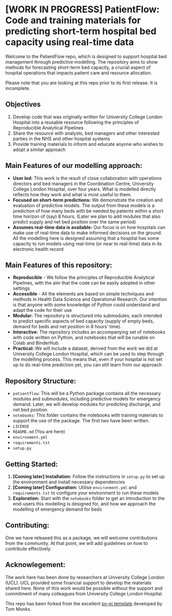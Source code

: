 # [WORK IN PROGRESS] PatientFlow: Code and training materials for predicting short-term hospital bed capacity using real-time data

Welcome to the PatientFlow repo, which is designed to support hospital bed management through predictive modelling. The repository aims to show methods for forecasting short-term bed capacity, a crucial aspect of hospital operations that impacts patient care and resource allocation.

Please note that you are looking at this repo prior to its first release. It is incomplete. 

## Objectives
1. Develop code that was originally written for University College London Hospital into a reusable resource following the principles of Reproducible Analytical Pipelines
2. Share the resource with analysts, bed managers and other interested parties in the NHS and other hospital systems
3. Provide training materials to inform and educate anyone who wishes to adopt a similar approach

## Main Features of our modelling approach:

- **User led:** This work is the result of close collaboration with operations directors and bed managers in the Coordination Centre, University College London Hospital, over four years. What is modelled directly reflects how they work and what is most useful to them.
- **Focused on short-term predictions:** We demonstrate the creation and evaluation of predictive models. The output from these models is a prediction of how many beds with be needed by patients within a short time horizon of (say) 8 hours. (Later we plan to add modules that also predict supply and net bed position over the same period)
- **Assumes real-time data is available:** Our focus is on how hospitals can make use of real-time data to make informed decisions on the ground. All the modelling here is designed assuming that a hospital has some capacity to run models using real-time (or near to real-time) data in its electronic health record

## Main Features of this repository:

- **Reproducible** - We follow the principles of Reproducible Analytical Pipelines, with the aim that the code can be easily adopted in other settings
- **Accessible** - All the elements are based on simple techniques and methods in Health Data Science and Operational Research. Our intention is that anyone with some knowledge of Python could understand and adapt the code for their use
- **Modular:** The repository is structured into submodules, each intended to predict specific aspects of bed capacity (supply of empty beds, demand for beds and net position in 8 hours' time).
- **Interactive:** The repository includes an accompanying set of notebooks with code written on Python, and notebooks that will be runable on Colab and BinderHub. 
- **Practical:** We will include a dataset, derived from the work we did at University College London Hospital, which can be used to step through the modelling process. This means that, even if your hospital is not set up to do real-time prediction yet, you can still learn from our approach 

## Repository Structure:

- `patientflow`: This will be a Python package contains all the necessary modules and submodules, including predictive models for emergency demand. Later, we will develop modules for predicting discharge, and net bed position
- `notebooks`: This folder contains the notebooks with training materials to support the use of the package. The first two have been written.  
- `LICENSE`
- `README.md` (You are here)
- `environment.yml`
- `requirements.txt`
- `setup.py`

## Getting Started:

1. **[Coming later] Installation:** Follow the instructions in `setup.py` to set up the environment and install necessary dependencies
2. **[Coming later] Configuration:** Utilise `environment.yml` and `requirements.txt` to configure your environment to run these models
3. **Exploration:** Start with the `notebooks` folder to get an introduction to the end-users this modelling is designed for, and how we approach the modelling of emergency demand for beds

## Contributing:

One we have released this as a package, we will welcome contributions from the community. At that point, we will add guidelines on how to contribute effectively.

## Acknowlegement:

The work here has been done by researchers at University College London (UCL). UCL provided some financial support to develop the materials shared here. None of this work would be possible without the support and commitment of many colleagues from University College London Hospital.

This repo has been forked from the excellent [py-pi template](https://github.com/health-data-science-OR/pypi-template) developed by Tom Monks. 
